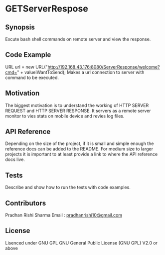 # GETServerRespose


## Synopsis

Excute bash shell commands on remote server and view the response.

## Code Example

URL url = new URL("http://192.168.43.176:8080/ServerResponse/welcome?cmd=" + valueIWantToSend);
Makes a url connection to server with command to be executed.

## Motivation

The biggest motivation is to understand the working of HTTP SERVER REQUEST and HTTP SERVER RESPONSE.
It servers as a remote server monitor to vies stats on mobile device and revies log files.

## API Reference

Depending on the size of the project, if it is small and simple enough the reference docs can be added to the README. 
For medium size to larger projects it is important to at least provide a link to where the API reference docs live.

## Tests

Describe and show how to run the tests with code examples.

## Contributors

Pradhan Rishi Sharma 
Email : pradhanrishi10@gmail.com

## License

Lisenced under GNU GPL  GNU General Public License (GNU GPL) V2.0 or above
